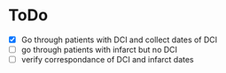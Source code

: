# ToDo
- [x] Go through patients with DCI and collect dates of DCI
- [ ] go through patients with infarct but no DCI
- [ ] verify correspondance of DCI and infarct dates